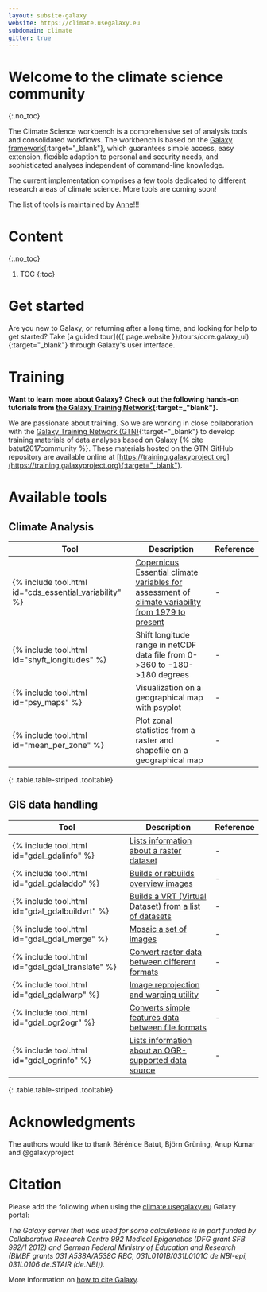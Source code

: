 ```yaml
---
layout: subsite-galaxy
website: https://climate.usegalaxy.eu
subdomain: climate
gitter: true
---
```


# Welcome to the climate science community
{:.no_toc}

The Climate Science workbench is a comprehensive set of analysis tools and consolidated workflows.
The workbench is based on the [Galaxy framework](https://galaxyproject.org){:target="_blank"},
which guarantees simple access, easy extension, flexible adaption to personal and security needs,
and sophisticated analyses independent of command-line knowledge.

The current implementation comprises a few tools dedicated to different research areas of climate science. More tools are coming soon!

The list of tools is maintained by [Anne](https://github.com/annefou)!!!

# Content
{:.no_toc}

1. TOC
{:toc}


# Get started

Are you new to Galaxy, or returning after a long time, and looking for help to get started? Take [a guided tour]({{ page.website }}/tours/core.galaxy_ui){:target="_blank"} through Galaxy's user interface.

# Training

**Want to learn more about Galaxy? Check out the following hands-on tutorials from [the Galaxy Training Network](https://galaxyproject.github.io/training-material/){:target=_"blank"}.**

We are passionate about training. So we are working in close collaboration with the [Galaxy Training Network (GTN)](https://galaxyproject.org/teach/gtn/){:target="_blank"} to develop training materials of data analyses based on Galaxy {% cite batut2017community %}. These materials hosted on the GTN GitHub repository are available online at [https://training.galaxyproject.org](https://training.galaxyproject.org){:target="_blank"}.


# Available tools

## Climate Analysis

Tool | Description | Reference
--- | --- | ---
{% include tool.html id="cds_essential_variability" %} | [Copernicus Essential climate variables for assessment of climate variability from 1979 to present](https://cds.climate.copernicus.eu/cdsapp#!/dataset/ecv-for-climate-change?tab=overview)  | -
{% include tool.html id="shyft_longitudes" %} | Shift longitude range in netCDF data file from 0->360 to -180->180 degrees | -
{% include tool.html id="psy_maps" %} | Visualization on a geographical map with psyplot | -
{% include tool.html id="mean_per_zone" %} | Plot zonal statistics from a raster and shapefile on a geographical map | -
{: .table.table-striped .tooltable}

## GIS data handling

Tool | Description | Reference
--- | --- | ---
{% include tool.html id="gdal_gdalinfo" %} | [Lists information about a raster dataset](https://gdal.org/programs/gdalinfo.html)  | -
{% include tool.html id="gdal_gdaladdo" %} | [Builds or rebuilds overview images](https://gdal.org/programs/gdaladdo.html)  | -
{% include tool.html id="gdal_gdalbuildvrt" %} | [Builds a VRT (Virtual Dataset) from a list of datasets](https://gdal.org/programs/gdalbuildvrt.html)  | -
{% include tool.html id="gdal_gdal_merge" %} | [Mosaic a set of images](https://gdal.org/programs/gdal_merge.html)  | -
{% include tool.html id="gdal_gdal_translate" %} | [Convert raster data between different formats](https://gdal.org/programs/gdal_translate.html)  | -
{% include tool.html id="gdal_gdalwarp" %} | [Image reprojection and warping utility](https://gdal.org/programs/gdalwarp.html)  | -
{% include tool.html id="gdal_ogr2ogr" %} |  [Converts simple features data between file formats](https://gdal.org/programs/ogr2ogr.html) | -
{% include tool.html id="gdal_ogrinfo" %} |  [Lists information about an OGR-supported data source](https://gdal.org/programs/ogrinfo.html) | -
{: .table.table-striped .tooltable}

# Acknowledgments

The authors would like to thank Bérénice Batut,  Björn Grüning, Anup Kumar and @galaxyproject 

# Citation

Please add the following when using the [climate.usegalaxy.eu](http) Galaxy portal:

*The Galaxy server that was used for some calculations is in part funded by Collaborative Research Centre 992 Medical Epigenetics (DFG grant SFB 992/1 2012) and 
German Federal Ministry of Education and Research (BMBF grants 031 A538A/A538C RBC, 031L0101B/031L0101C de.NBI-epi, 031L0106 de.STAIR (de.NBI)).*

More information on [how to cite Galaxy](https://galaxyproject.org/citing-galaxy/).
